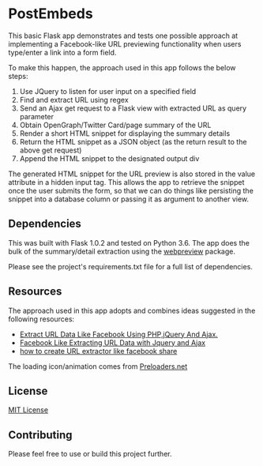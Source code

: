 # PostEmbeds
This basic Flask app demonstrates and tests one possible approach at implementing a Facebook-like URL previewing functionality when users type/enter a link into a form field.

To make this happen, the approach used in this app follows the below steps:

1. Use JQuery to listen for user input on a specified field
2. Find and extract URL using regex
3. Send an Ajax get request to a Flask view with extracted URL as query parameter
4. Obtain OpenGraph/Twitter Card/page summary of the URL
5. Render a short HTML snippet for displaying the summary details
6. Return the HTML snippet as a JSON object (as the return result to the above get request)
7. Append the HTML snippet to the designated output div

The generated HTML snippet for the URL preview is also stored in the value attribute in a hidden input tag. This allows the app to retrieve the snippet once the user submits the form, so that we can do things like persisting the snippet into a database column or passing it as argument to another view.

## Dependencies
This was built with Flask 1.0.2 and tested on Python 3.6. The app does the bulk of the summary/detail extraction using the [webpreview](https://github.com/ludbek/webpreview) package.

Please see the project's requirements.txt file for a full list of dependencies.

## Resources
The approach used in this app adopts and combines ideas suggested in the following resources:

* [Extract URL Data Like Facebook Using PHP,jQuery And Ajax.](http://talkerscode.com/webtricks/extract-url-data-like-facebook-using-php-jquery-and-ajax.php)
* [Facebook Like Extracting URL Data with Jquery and Ajax](https://www.9lessons.info/2010/06/facebook-like-extracting-url-data-with.html)
* [how to create URL extractor like facebook share](https://stackoverflow.com/questions/2999535/how-to-create-url-extractor-like-facebook-share)

The loading icon/animation comes from [Preloaders.net](https://icons8.com/preloaders/)

## License
[MIT License](https://opensource.org/licenses/MIT)

## Contributing
Please feel free to use or build this project further.

